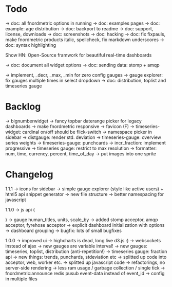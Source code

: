 
Todo
====

  → doc: all fnordmetric options in running
  → doc: examples pages
  → doc: example: age distribution
  → doc: backport to readme
  → doc: support, license, downloads
  → doc: screenshots
  → doc: hacking
  → doc: fix fixpauls, make fnordmetric products italic, spellcheck, fix markdown underscores
  → doc: syntax highlighting

  Show HN: Open-Source framwork for beautiful real-time dashboards

  → doc: document all widget options
  → doc: sending data: stomp + amqp


  → implement, _decr, _max, _min for zero config gauges
  → gauge explorer: fix gauges multiple times in select dropdown
  → doc: distribution, toplist and timeseries gauge



Backlog
=======

  → bignumberwidget
  → fancy topbar daterange picker for legacy dashboards
  → make fnordmetric responsive
  → favicon (F)
  → timeseries-widget: cardinal on/off should be flick-switch
  → namespace picker in sidebar
  → distgauge: render std. deviation
  → timeseries-gauge: overview series weights
  → timeseries-gauge: punchcards
  → incr_fraction: implement progressive
  → timeseries gauge: restrict to max resolution
  → formatter: num, time, currency, percent, time_of_day
  → put images into one sprite


Changelog
=========

  1.1.1
    → icons for sidebar
    → simple gauge explorer (style like active users) + html5 api snippet generator
    → new file structure
    → better namespacing for javascript

  1.1.0
    → js api (<div data-gauge="...">)
    → gauge human_titles, units, scale_by
    → added stomp acceptor, amqp acceptor, fyrehose acceptor
    → explicit dashboard initialization with options -> dashboard grouping
    → bugfix: lots of small bugfixes

  1.0.0
    → improved ui
    → highcharts is dead, long live d3.js :)
    → websockets instead of ajax
    → new gauges are variable interval!
    → new gauges: timeseries, toplist, distribution (anti-repetition!)
    → timeseries gauge: fraction api
    → new things: trends, punchards, stdeviation etc
    → splitted up code into acceptor, web, worker etc.
    → splitted up javascript code
    → refactorings, no server-side rendering
    → less ram usage / garbage collection / single tick
    → fnordmetric:announce redis pusub event-data instead of event_id
    → config in multiple files
